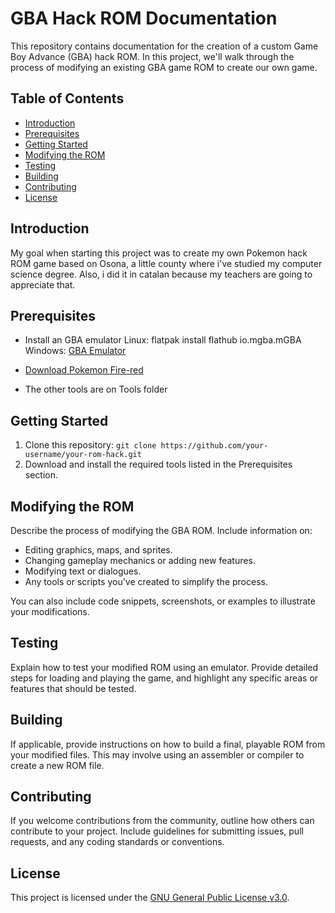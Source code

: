 # GBA Hack ROM Documentation

This repository contains documentation for the creation of a custom Game Boy Advance (GBA) hack ROM. In this project, we'll walk through the process of modifying an existing GBA game ROM to create our own game.

## Table of Contents

- [Introduction](#introduction)
- [Prerequisites](#prerequisites)
- [Getting Started](#getting-started)
- [Modifying the ROM](#modifying-the-rom)
- [Testing](#testing)
- [Building](#building)
- [Contributing](#contributing)
- [License](#license)

## Introduction

My goal when starting this project was to create my own Pokemon hack ROM game based on Osona, 
a little county where i've studied my computer science degree. Also, i did it in catalan because
my teachers are going to appreciate that.

## Prerequisites

- Install an GBA emulator
Linux: flatpak install flathub io.mgba.mGBA
Windows: [GBA Emulator](https://visualboyadvance.org/)

- [Download Pokemon Fire-red](https://wowroms.com/es/roms/nintendo-gameboy-advance/pokemon-firered-version-usa/13828.html)
- The other tools are on Tools folder


## Getting Started

1. Clone this repository: `git clone https://github.com/your-username/your-rom-hack.git`
2. Download and install the required tools listed in the Prerequisites section.

## Modifying the ROM

Describe the process of modifying the GBA ROM. Include information on:

- Editing graphics, maps, and sprites.
- Changing gameplay mechanics or adding new features.
- Modifying text or dialogues.
- Any tools or scripts you've created to simplify the process.

You can also include code snippets, screenshots, or examples to illustrate your modifications.

## Testing

Explain how to test your modified ROM using an emulator. Provide detailed steps for loading and playing the game, and highlight any specific areas or features that should be tested.

## Building

If applicable, provide instructions on how to build a final, playable ROM from your modified files. This may involve using an assembler or compiler to create a new ROM file.

## Contributing

If you welcome contributions from the community, outline how others can contribute to your project. Include guidelines for submitting issues, pull requests, and any coding standards or conventions.

## License

This project is licensed under the [GNU General Public License v3.0](LICENSE).

